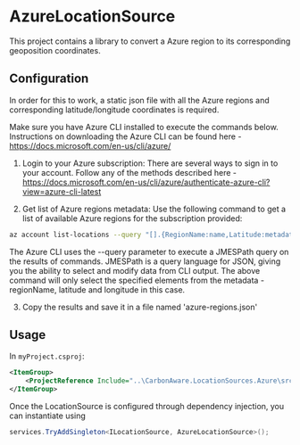 # AzureLocationSource
This project contains a library to convert a Azure region to its corresponding geoposition coordinates. 

## Configuration
In order for this to work, a static json file with all the Azure regions and corresponding latitude/longitude coordinates is required.  

Make sure you have Azure CLI installed to execute the commands below. Instructions on downloading the Azure CLI can be found here - https://docs.microsoft.com/en-us/cli/azure/

1. Login to your Azure subscription: There are several ways to sign in to your account. Follow any of the methods described here - https://docs.microsoft.com/en-us/cli/azure/authenticate-azure-cli?view=azure-cli-latest

2. Get list of Azure regions metadata: Use the following command to get a list of available Azure regions for the subscription provided: 

```bash 
az account list-locations --query "[].{RegionName:name,Latitude:metadata.latitude,Longitude:metadata.longitude }"
```

The Azure CLI uses the --query parameter to execute a JMESPath query on the results of commands. JMESPath is a query language for JSON, giving you the ability to select and modify data from CLI output. The above command will only select the specified elements from the metadata -regionName, latitude and longitude in this case.

3. Copy the results and save it in a file named 'azure-regions.json'


## Usage

In `myProject.csproj`:
```xml
<ItemGroup>
    <ProjectReference Include="..\CarbonAware.LocationSources.Azure\src\CarbonAware.LocationSources.Azure.csproj" />
</ItemGroup>
```

Once the LocationSource is configured through dependency injection, you can instantiate using

```csharp
services.TryAddSingleton<ILocationSource, AzureLocationSource>();
```

